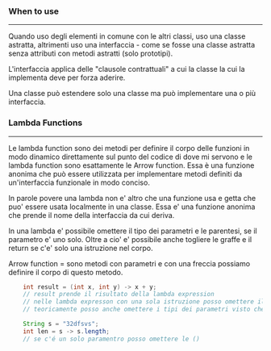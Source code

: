 ### When to use
---
Quando uso degli elementi in comune con le altri classi, uso una classe astratta, altrimenti uso una interfaccia - come se fosse una classe astratta senza attributi con metodi astratti (solo prototipi).

L'interfaccia applica delle "clausole contrattuali" a cui la classe la cui la implementa deve per forza aderire.

Una classe può estendere solo una classe ma può implementare una o più interfaccia.
### Lambda Functions
---
Le lambda function sono dei metodi per definire il corpo delle funzioni in modo dinamico direttamente sul punto del codice di dove mi servono e le lambda function sono esattamente le Arrow function. Essa è una funzione anonima che può essere utilizzata per implementare metodi definiti da un'interfaccia funzionale in modo conciso.

In parole povere una lambda non e' altro che una funzione usa e getta che puo' essere usata localmente in una classe. Essa e' una funzione anonima che prende il nome della interfaccia da cui deriva.

In una lambda e' possibile omettere il tipo dei parametri e le parentesi, se il parametro e' uno solo. Oltre a cio' e' possibile anche togliere le graffe e il return se c'e' solo una istruzione nel corpo.

Arrow function = sono metodi con parametri e con una freccia possiamo definire il corpo di questo metodo.

```java
	int result = (int x, int y) -> x + y;
	// result prende il risultato della lambda expression
	// nelle lambda expresson con una sola istruzione posso omettere il return e le {}
	// teoricamente posso anche omettere i tipi dei parametri visto che i tipi sono stati dichiarati nell'interfaccia

	String s = "32dfsvs";
	int len = s -> s.length;
	// se c'é un solo paramentro posso omettere le ()
```
